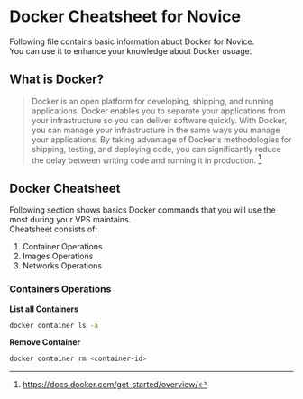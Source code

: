 # Docker Cheatsheet for Novice
Following file contains basic information abuot Docker for Novice. \
You can use it to enhance your knowledge about Docker usuage. 

## What is Docker?
> Docker is an open platform for developing, shipping, and running applications. Docker enables you to separate your applications from your infrastructure so you can deliver software quickly. With Docker, you can manage your infrastructure in the same ways you manage your applications. By taking advantage of Docker's methodologies for shipping, testing, and deploying code, you can significantly reduce the delay between writing code and running it in production. [^1]

## Docker Cheatsheet
Following section shows basics Docker commands that you will use the most during your VPS maintains.\
Cheatsheet consists of:
1. Container Operations
2. Images Operations
3. Networks Operations
### Containers Operations
**List all Containers**
```bash
docker container ls -a
```
**Remove Container**
```bash
docker container rm <container-id>
```

[^1]: https://docs.docker.com/get-started/overview/
